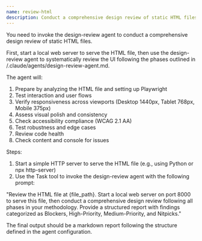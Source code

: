 ```yaml
---
name: review-html
description: Conduct a comprehensive design review of static HTML files using the design-review agent
---
```


You need to invoke the design-review agent to conduct a comprehensive design review of static HTML files.

First, start a local web server to serve the HTML file, then use the design-review agent to systematically review the UI following the phases outlined in /.claude/agents/design-review-agent.md.

The agent will:
1. Prepare by analyzing the HTML file and setting up Playwright
2. Test interaction and user flows
3. Verify responsiveness across viewports (Desktop 1440px, Tablet 768px, Mobile 375px)
4. Assess visual polish and consistency
5. Check accessibility compliance (WCAG 2.1 AA)
6. Test robustness and edge cases
7. Review code health
8. Check content and console for issues

Steps:
1. Start a simple HTTP server to serve the HTML file (e.g., using Python or npx http-server)
2. Use the Task tool to invoke the design-review agent with the following prompt:

"Review the HTML file at {file_path}. Start a local web server on port 8000 to serve this file, then conduct a comprehensive design review following all phases in your methodology. Provide a structured report with findings categorized as Blockers, High-Priority, Medium-Priority, and Nitpicks."

The final output should be a markdown report following the structure defined in the agent configuration.
